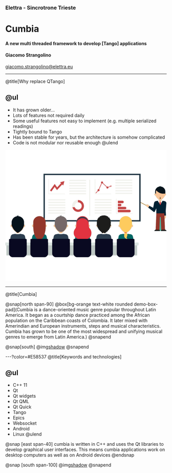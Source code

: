 ### Elettra - Sincrotrone Trieste

# Cumbia

#### A new multi threaded framework to develop [Tango] applications

#### Giacomo Strangolino

giacomo.strangolino@elettra.eu

---
@title[Why replace QTango]

## @ul
- It has grown older...
- Lots of features not required daily
- Some useful features not easy to implement (e.g. multiple serialized readings)
- Tightly bound to Tango
- Has been stable for years, but the architecture is somehow complicated
- Code is not modular nor reusable enough
@ulend

![](assets/img/presentation.png)

---
@title[Cumbia]

@snap[north span-90]
@box[bg-orange text-white rounded demo-box-pad](Cumbia is a dance-oriented music genre popular throughout Latin America. It began as a courtship dance practiced among the African population on the Caribbean coasts of Colombia. It later mixed with Amerindian and European instruments, steps and musical characteristics. Cumbia has grown to be one of the most widespread and unifying musical genres to emerge from Latin America.)
@snapend

@snap[south]
 @img[shadow](assets/img/modules.png)
@snapend


---?color=#E58537
@title[Keywords and technologies]

## @ul
- C++ 11
- Qt
- Qt widgets
- Qt QML
- Qt Quick
- Tango
- Epics
- Websocket
- Android
- Linux
@ulend

@snap [east span-40]
cumbia is written in C++ and uses the Qt libraries to develop graphical user interfaces. This means cumbia applications work on desktop computers as well as on Android devices
@endsnap

@snap [south span-100]
@img[shadow](assets/img/android-plot1.png)
@snapend

